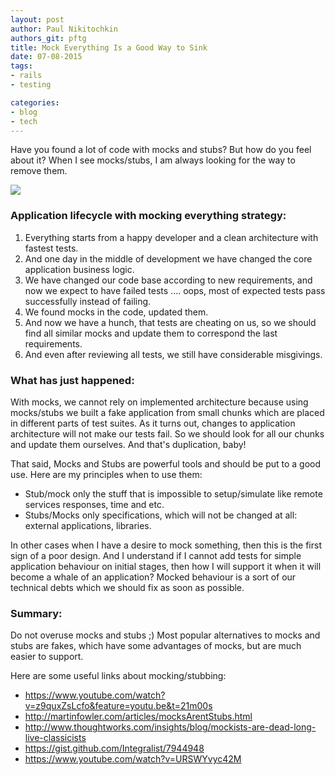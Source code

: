 ```yaml
---
layout: post
author: Paul Nikitochkin
authors_git: pftg
title: Mock Everything Is a Good Way to Sink
date: 07-08-2015
tags:
- rails
- testing

categories:
- blog
- tech
---
```


Have you found a lot of code with mocks and stubs? But how do you feel about it?
When I see mocks/stubs, I am always looking for the way to remove them.

<img src="http://www.quickmeme.com/img/9a/9a7460d0eec7baa6db72ab966714669e4754fea9ae127b44d6da56761260c2b2.jpg" class="left" style="margin-right: 2em;" />

### Application lifecycle with mocking everything strategy:

1. Everything starts from a happy developer and a clean architecture with fastest tests. 
2. And one day in the middle of development we have changed the core application business logic. 
3. We have changed our code base according to new requirements, and now we expect to have failed tests .... oops, most of expected tests pass successfully instead of failing.
4. We found mocks in the code, updated them. 
5. And now we have a hunch, that tests are cheating on us, so we should find all similar mocks and update them to correspond the last requirements. 
6. And even after reviewing all tests, we still have considerable misgivings.

### What has just happened:

With mocks, we cannot rely on implemented architecture because using mocks/stubs we built a fake application from small chunks which are placed in different parts of test suites.
As it turns out, changes to application architecture will not make our tests fail.
So we should look for all our chunks and update them ourselves.
And that's duplication, baby!

That said, Mocks and Stubs are powerful tools and should be put to a good use.
Here are my principles when to use them:
  * Stub/mock only the stuff that is impossible to setup/simulate like remote services responses, time and etc. 
  * Stubs/Mocks only specifications, which will not be changed at all: external applications, libraries.

In other cases when I have a desire to mock something, then this is the first sign of a poor design.
And I understand if I cannot add tests for simple application behaviour on initial stages,
then how I will support it when it will become a whale of an application?
Mocked behaviour is a sort of our technical debts which we should fix as soon as possible.

### Summary:

Do not overuse mocks and stubs ;) Most popular alternatives to mocks and stubs are fakes, which have some advantages of mocks, but are much easier to support. 

Here are some useful links about mocking/stubbing: 

 - https://www.youtube.com/watch?v=z9quxZsLcfo&feature=youtu.be&t=21m00s
 - http://martinfowler.com/articles/mocksArentStubs.html
 - http://www.thoughtworks.com/insights/blog/mockists-are-dead-long-live-classicists
 - https://gist.github.com/Integralist/7944948
 - https://www.youtube.com/watch?v=URSWYvyc42M

